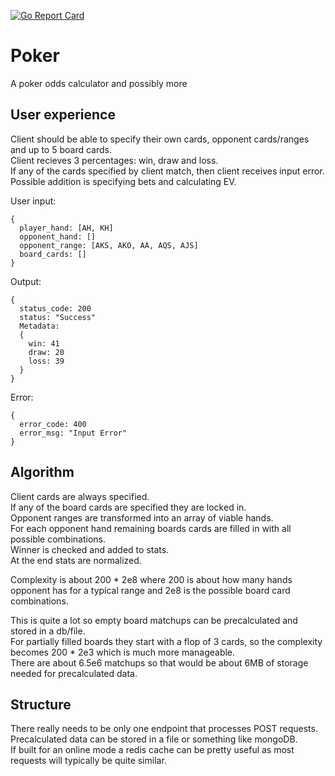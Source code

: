 [![Go Report Card](https://goreportcard.com/badge/github.com/eisandbar/poker)](https://goreportcard.com/report/github.com//eisandbar/poker)


# Poker
A poker odds calculator and possibly more

## User experience
Client should be able to specify their own cards, opponent cards/ranges and up to 5 board cards.\
Client recieves 3 percentages: win, draw and loss.\
If any  of the cards specified by client match, then client receives input error.\
Possible addition is specifying bets and calculating EV.

User input:
```
{
  player_hand: [AH, KH]
  opponent_hand: []
  opponent_range: [AKS, AKO, AA, AQS, AJS]
  board_cards: []
}
```

Output:
```
{
  status_code: 200
  status: "Success"
  Metadata:
  {
    win: 41
    draw: 20
    loss: 39
  }
}
```

Error:
```
{
  error_code: 400
  error_msg: "Input Error"
}
```

## Algorithm
Client cards are always specified.\
If any of the board cards are specified they are locked in.\
Opponent ranges are transformed into an array of viable hands.\
For each opponent hand remaining boards cards are filled in with all possible combinations.\
Winner is checked and added to stats.\
At the end stats are normalized.

Complexity is about 200 * 2e8 where 200 is about how many hands opponent has for a typical range and 2e8 is the possible board card combinations.

This is quite a lot so empty board matchups can be precalculated and stored in a db/file.\
For partially filled boards they start with a flop of 3 cards, so the complexity becomes 200 * 2e3 which is much more manageable.\
There are about 6.5e6 matchups so that would be about 6MB of storage needed for precalculated data.

## Structure

There really needs to be only one endpoint that processes POST requests.\
Precalculated data can be stored in a file or something like mongoDB.\
If built for an online mode a redis cache can be pretty useful as most requests will typically be quite similar.
